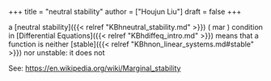 +++
title = "neutral stability"
author = ["Houjun Liu"]
draft = false
+++

a [neutral stability]({{< relref "KBhneutral_stability.md" >}}) ( mar ) condition in [Differential Equations]({{< relref "KBhdiffeq_intro.md" >}}) means that a function is neither [stable]({{< relref "KBhnon_linear_systems.md#stable" >}}) nor unstable: it does not

See: <https://en.wikipedia.org/wiki/Marginal_stability>